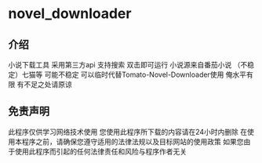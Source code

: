 # novel_downloader
## 介绍
小说下载工具 采用第三方api 支持搜索 双击即可运行 
小说源来自番茄小说 （不稳定）七猫等 可能不稳定 可以临时代替Tomato-Novel-Downloader使用
俺水平有限 有不足之处请原谅
## 免责声明
此程序仅供学习网络技术使用 您使用此程序所下载的内容请在24小时内删除
在使用本程序之前，请确保您遵守适用的法律法规以及目标网站的使用政策
如果您由于使用此程序而引起的任何法律责任和风险与程序作者无关 

